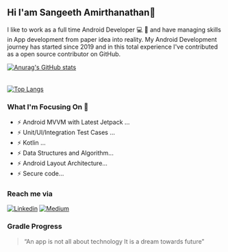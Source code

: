 ## Hi I'am Sangeeth Amirthanathan👋

I like to work as a full time Android Developer 💻 📱 and have managing skills in App development from paper idea into reality. My Android Development journey has started since 2019 and in this total experience I've contributed as a open source contributor on GitHub.


[![Anurag's GitHub stats](https://github-readme-stats.vercel.app/api?username=zansangeeth&theme=github_dark&show_icons=true)](https://github.com/anuraghazra/github-readme-stats)
<br/><br/><br/> [![Top Langs](https://github-readme-stats.vercel.app/api/top-langs/?username=zansangeeth&layout=compact)](https://github.com/zansangeeth)

### What I'm Focusing On 💪

- ⚡ Android MVVM with Latest Jetpack ...
- ⚡ Unit/UI/Integration Test Cases ...
- ⚡ Kotlin ...
- ⚡ Data Structures and Algorithm...
- ⚡ Android Layout Architecture...
- ⚡ Secure code...

### Reach me via

[![Linkedin](https://img.shields.io/badge/LinkedIn-blue.svg?style=for-the-badge&logo=linkedin)](https://www.linkedin.com/in/sangeeth-amithanathan/)
[![Medium](https://img.shields.io/badge/Medium-black.svg?style=for-the-badge&logo=medium)](sangeeth-amirthanathan.medium.com)

### Gradle Progress 
> “An app is not all about technology It is a dream towards future”
